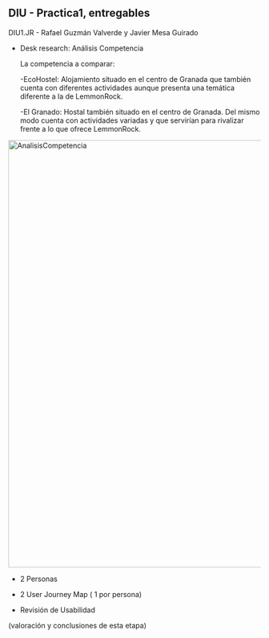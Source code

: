## DIU - Practica1, entregables

DIU1.JR - Rafael Guzmán Valverde y Javier Mesa Guirado


- Desk research: Análisis Competencia 

  La competencia a comparar:
  
  -EcoHostel: Alojamiento situado en el centro de Granada que también cuenta con diferentes actividades aunque presenta una temática diferente a la de          LemmonRock.
  
  -El Granado: Hostal también situado en el centro de Granada. Del mismo modo cuenta con actividades variadas y que servirían para rivalizar frente a lo que ofrece LemmonRock.
  
<img width="852" alt="AnalisisCompetencia" src="https://user-images.githubusercontent.com/93380342/160107601-e8244299-f82a-4e7e-a583-f86da5b58541.png">
  
- 2 Personas 

  

- 2 User Journey Map  ( 1 por persona)
  
  

- Revisión de Usabilidad 

  


(valoración y conclusiones de esta etapa)
